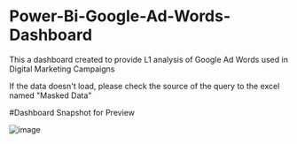 # Power-Bi-Google-Ad-Words-Dashboard
This a dashboard created to provide L1 analysis of Google Ad Words used in Digital Marketing Campaigns

If the data doesn't load, please check the source of the query to the excel named "Masked Data"

#Dashboard Snapshot for Preview

![image](https://user-images.githubusercontent.com/85121157/185850897-6b7487a8-a95c-44ca-8736-8b974e9149fe.png)
